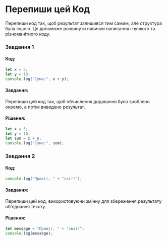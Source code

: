 # Перепиши цей Код

Перепиши код так, щоб результат залишився тим самим, але структура була іншою. Це допоможе розвинути навички написання гнучкого та різноманітного коду.

### Завдання 1

#### Код:

```javascript
let x = 5;
let y = 10;
console.log("Сума:", x + y);
```

#### Завдання:

Перепиши цей код так, щоб обчислення додавання було зроблено окремо, а потім виведено результат.

#### Рішення:

```javascript
let x = 5;
let y = 10;
let sum = x + y;
console.log("Сума:", sum);
```

### Завдання 2

#### Код:

```javascript
console.log("Привіт, " + "світ!");
```

#### Завдання:

Перепиши цей код, використовуючи змінну для збереження результату об'єднання тексту.

#### Рішення:

```javascript
let message = "Привіт, " + "світ!";
console.log(message);
```
